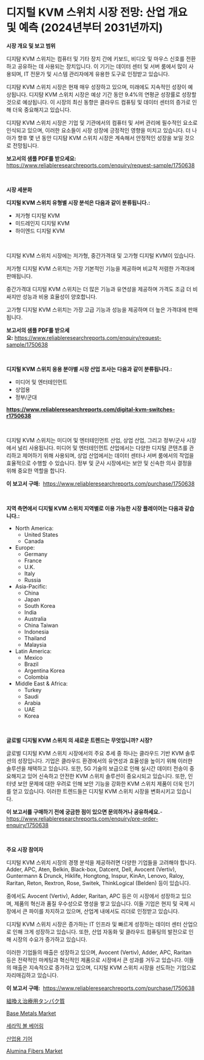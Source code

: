 <p><h1>디지털 KVM 스위치 시장 전망: 산업 개요 및 예측 (2024년부터 2031년까지)</h1></p><p><strong>시장 개요 및 보고 범위</strong></p>
<p><p>디지턈 KVM 스위치는 컴퓨터 및 기타 장치 간에 키보드, 비디오 및 마우스 신호를 전환하고 공유하는 데 사용되는 장치입니다. 이 기기는 데이터 센터 및 서버 룸에서 많이 사용되며, IT 전문가 및 시스템 관리자에게 유용한 도구로 인정받고 있습니다.</p><p>디지턈 KVM 스위치 시장은 현재 매우 성장하고 있으며, 미래에도 지속적인 성장이 예상됩니다. 디지턈 KVM 스위치 시장은 예상 기간 동안 9.4%의 연평균 성장률로 성장할 것으로 예상됩니다. 이 시장의 최신 동향은 클라우드 컴퓨팅 및 데이터 센터의 증가로 인해 더욱 중요해지고 있습니다.</p><p>디지턈 KVM 스위치 시장은 기업 및 기관에서의 컴퓨터 및 서버 관리에 필수적인 요소로 인식되고 있으며, 이러한 요소들이 시장 성장에 긍정적인 영향을 미치고 있습니다. 더 나아가 향후 몇 년 동안 디지턈 KVM 스위치 시장은 계속해서 안정적인 성장을 보일 것으로 전망됩니다.</p></p>
<p><strong>보고서의 샘플 PDF를 받으세요:</strong> <a href="https://www.reliableresearchreports.com/enquiry/request-sample/1750638">https://www.reliableresearchreports.com/enquiry/request-sample/1750638</a></p>
<p>&nbsp;</p>
<p><strong>시장 세분화</strong></p>
<p><strong>디지털 KVM 스위치 유형별 시장 분석은 다음과 같이 분류됩니다.:</strong></p>
<p><ul><li>저가형 디지털 KVM</li><li>미드레인지 디지털 KVM</li><li>하이엔드 디지털 KVM</li></ul></p>
<p>&nbsp;</p>
<p><p>디지털 KVM 스위치 시장에는 저가형, 중간가격대 및 고가형 디지털 KVM이 있습니다. </p><p>저가형 디지털 KVM 스위치는 가장 기본적인 기능을 제공하며 비교적 저렴한 가격대에 판매됩니다. </p><p>중간가격대 디지털 KVM 스위치는 더 많은 기능과 유연성을 제공하며 가격도 조금 더 비싸지만 성능과 비용 효율성이 양호합니다. </p><p>고가형 디지털 KVM 스위치는 가장 고급 기능과 성능을 제공하며 더 높은 가격대에 판매됩니다.</p></p>
<p><strong>보고서의 샘플 PDF를 받으세요:</strong>&nbsp;<a href="https://www.reliableresearchreports.com/enquiry/request-sample/1750638">https://www.reliableresearchreports.com/enquiry/request-sample/1750638</a></p>
<p>&nbsp;</p>
<p><strong> 디지털 KVM 스위치 응용 분야별 시장 산업 조사는 다음과 같이 분류됩니다.:</strong></p>
<p><ul><li>미디어 및 엔터테인먼트</li><li>상업용</li><li>정부/군대</li></ul></p>
<p><strong><a href="https://www.reliableresearchreports.com/digital-kvm-switches-r1750638">https://www.reliableresearchreports.com/digital-kvm-switches-r1750638</a></strong></p>
<p>&nbsp;</p>
<p><p>디지털 KVM 스위치는 미디어 및 엔터테인먼트 산업, 상업 산업, 그리고 정부/군사 시장에서 널리 사용됩니다. 미디어 및 엔터테인먼트 산업에서는 다양한 디지털 콘텐츠를 관리하고 제어하기 위해 사용되며, 상업 산업에서는 데이터 센터나 서버 룸에서의 작업을 효율적으로 수행할 수 있습니다. 정부 및 군사 시장에서는 보안 및 신속한 의사 결정을 위해 중요한 역할을 합니다.</p></p>
<p><strong>이 보고서 구매:</strong>&nbsp; <a href="https://www.reliableresearchreports.com/purchase/1750638">https://www.reliableresearchreports.com/purchase/1750638</a></p>
<p>&nbsp;</p>
<p><strong>지역 측면에서 디지털 KVM 스위치 지역별로 이용 가능한 시장 플레이어는 다음과 같습니다.:</strong></p>
<p><ul>
    <li>
        North America:
        <ul>
            <li>United States</li>
            <li>Canada</li>
        </ul>
    </li>
    <li>
        Europe:
        <ul>
            <li>Germany</li>
            <li>France</li>
            <li>U.K.</li>
            <li>Italy</li>
            <li>Russia</li>
        </ul>
    </li>
    <li>
        Asia-Pacific:
        <ul>
            <li>China</li>
            <li>Japan</li>
            <li>South Korea</li>
            <li>India</li>
            <li>Australia</li>
            <li>China Taiwan</li>
            <li>Indonesia</li>
            <li>Thailand</li>
            <li>Malaysia</li>
        </ul>
    </li>
    <li>
        Latin America:
        <ul>
            <li>Mexico</li>
            <li>Brazil</li>
            <li>Argentina Korea</li>
            <li>Colombia</li>
        </ul>
    </li>
    <li>
        Middle East & Africa:
        <ul>
            <li>Turkey</li>
            <li>Saudi</li>
            <li>Arabia</li>
            <li>UAE</li>
            <li>Korea</li>
        </ul>
    </li>
    </ul></p>
<p>&nbsp;</p>
<p><strong>글로벌 디지털 KVM 스위치 의 새로운 트렌드는 무엇입니까? 시장?</strong></p>
<p><p>글로벌 디지털 KVM 스위치 시장에서의 주요 추세 중 하나는 클라우드 기반 KVM 솔루션의 성장입니다. 기업은 클라우드 환경에서의 유연성과 효율성을 높이기 위해 이러한 솔루션을 채택하고 있습니다. 또한, 5G 기술의 보급으로 인해 실시간 데이터 전송이 중요해지고 있어 신속하고 안전한 KVM 스위치 솔루션이 중요시되고 있습니다. 또한, 인터넷 보안 문제에 대한 우려로 인해 보안 기능을 강화한 KVM 스위치 제품이 더욱 인기를 얻고 있습니다. 이러한 트렌드들은 디지털 KVM 스위치 시장을 변화시키고 있습니다.</p></p>
<p><strong>이 보고서를 구매하기 전에 궁금한 점이 있으면 문의하거나 공유하세요.</strong>- <a href="https://www.reliableresearchreports.com/enquiry/pre-order-enquiry/1750638">https://www.reliableresearchreports.com/enquiry/pre-order-enquiry/1750638</a></p>
<p>&nbsp;</p>
<p><strong>주요 시장 참여자</strong></p>
<p><p>디지털 KVM 스위치 시장의 경쟁 분석을 제공하려면 다양한 기업들을 고려해야 합니다. Adder, APC, Aten, Belkin, Black-box, Datcent, Dell, Avocent (Vertiv), Guntermann & Drunck, Hiklife, Hongtong, Inspur, KinAn, Lenovo, Raloy, Raritan, Reton, Rextron, Rose, Switek, ThinkLogical (Belden) 등이 있습니다.</p><p>중에서도 Avocent (Vertiv), Adder, Raritan, APC 등은 이 시장에서 성장하고 있으며, 제품의 혁신과 품질 우수성으로 명성을 쌓고 있습니다. 이들 기업은 현지 및 국제 시장에서 큰 파이를 차지하고 있으며, 산업계 내에서도 리더로 인정받고 있습니다.</p><p>디지털 KVM 스위치 시장은 증가하는 IT 인프라 및 빠르게 성장하는 데이터 센터 산업으로 인해 크게 성장하고 있습니다. 또한, 산업 자동화 및 클라우드 컴퓨팅의 발전으로 인해 시장의 수요가 증가하고 있습니다.</p><p>이러한 기업들의 매출은 성장하고 있으며, Avocent (Vertiv), Adder, APC, Raritan 등은 전략적인 마케팅과 혁신적인 제품으로 시장에서 큰 성과를 거두고 있습니다. 이들의 매출은 지속적으로 증가하고 있으며, 디지털 KVM 스위치 시장을 선도하는 기업으로 자리매김하고 있습니다.</p></p>
<p><strong>이 보고서 구매:</strong>&nbsp;&nbsp;<a href="https://www.reliableresearchreports.com/purchase/1750638">https://www.reliableresearchreports.com/purchase/1750638</a></p>
<p><p><a href="https://medium.com/@hazelnutt83/%E7%B5%84%E6%8F%9B%E3%81%88%E6%B2%BB%E7%99%82%E8%9B%8B%E7%99%BD%E8%B3%AA%E5%B8%82%E5%A0%B4%E8%A6%8F%E6%A8%A1%E3%81%AF-%E3%82%B0%E3%83%AD%E3%83%BC%E3%83%90%E3%83%AB%E7%94%A3%E6%A5%AD%E3%81%AB%E3%81%8A%E3%81%91%E3%82%8B%E6%9C%80%E9%81%A9%E3%81%AA%E3%83%9E%E3%83%BC%E3%82%B1%E3%83%86%E3%82%A3%E3%83%B3%E3%82%B0%E3%83%81%E3%83%A3%E3%83%B3%E3%83%8D%E3%83%AB%E3%82%92%E6%98%8E%E3%82%89%E3%81%8B%E3%81%AB%E3%81%99%E3%82%8B-bf63ffd3b378">組換え治療用タンパク質</a></p><p><a href="https://www.linkedin.com/pulse/base-metals-market-challenges-opportunities-growth-drivers-hllac?trackingId=dHMH01T9MvxG7GYLqBAAWw%3D%3D">Base Metals Market</a></p><p><a href="https://medium.com/@flower89678/%EC%84%B8%EB%9D%BC%EB%AF%B9-%EB%B3%BC-%EB%B2%A0%EC%96%B4%EB%A7%81-%EC%8B%9C%EC%9E%A5-%EC%A7%80%ED%91%9C-%ED%95%B4%EC%84%9D-%EC%8B%9C%EC%9E%A5-%EC%A0%90%EC%9C%A0%EC%9C%A8-%ED%8A%B8%EB%A0%8C%EB%93%9C-%EB%B0%8F-%EC%84%B1%EC%9E%A5-%ED%8C%A8%ED%84%B4-948c5e80d2c4">세라믹 볼 베어링</a></p><p><a href="https://medium.com/@lucianmaluan2022/%EC%82%B0%EC%97%85-%EA%B8%B0%EC%96%B4-%EC%8B%9C%EC%9E%A5-%ED%86%B5%EC%B0%B0-%EC%8B%9C%EC%9E%A5-%EB%8F%99%ED%96%A5-%EC%84%B1%EC%9E%A5-2024%EB%85%84%EB%B6%80%ED%84%B0-2031%EB%85%84%EA%B9%8C%EC%A7%80-%EC%98%88%EC%B8%A1-551d469218e3">산업용 기어</a></p><p><a href="https://www.linkedin.com/pulse/alumina-fibers-market-furnish-information-size-share-yz1tc?trackingId=dNWkx040GB54dPKYfON5Eg%3D%3D">Alumina Fibers Market</a></p></p>
